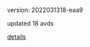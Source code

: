 version: 2022031318-eaa9

updated 18 avds

[details](https://github.com/0x74f917491bfa7ebfa379/ali_avd_db/blob/master/change_log/2022/03/13/18/eaa9.txt)